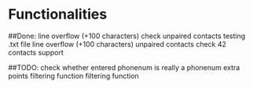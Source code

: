 # Functionalities
##Done:
line overflow (+100 characters) check
unpaired contacts testing .txt file
line overflow (+100 characters)
unpaired contacts check
42 contacts support

##TODO:
check whether entered phonenum is really a phonenum
extra points filtering function
filtering function
